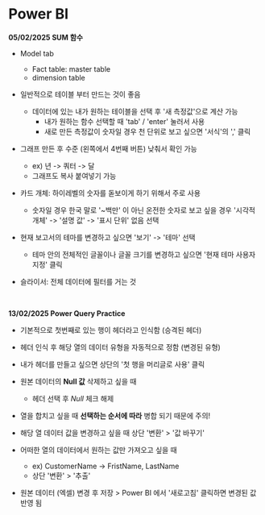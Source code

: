 # Power BI

**05/02/2025 SUM 함수**

* Model tab
  - Fact table: master table
  - dimension table
 
* 일반적으로 테이블 부터 만드는 것이 좋음
  - 데이터에 있는 내가 원하는 테이블을 선택 후 '새 측정값'으로 계산 가능
    - 내가 원하는 함수 선택할 때 'tab' / 'enter' 눌러서 사용
    - 새로 만든 측정값이 숫자일 경우 천 단위로 보고 싶으면 '서식'의 ',' 클릭

* 그래프 만든 후 수준 (왼쪽에서 4번째 버튼) 낮춰서 확인 가능
  - ex) 년 -> 쿼터 -> 달
  - 그래프도 복사 붙여넣기 가능

* 카드 개체: 하이레벨의 숫자를 돋보이게 하기 위해서 주로 사용
  - 숫자일 경우 한국 말로 '~백만' 이 아닌 온전한 숫자로 보고 싶을 경우 '시각적 개체' -> '설명 값' -> '표시 단위' 없음 선택

* 현재 보고서의 테마를 변경하고 싶으면 '보기' -> '테마' 선택
  - 테마 안의 전체적인 글꼴이나 글꼴 크기를 변경하고 싶으면 '현재 테마 사용자 지정' 클릭

* 슬라이서: 전체 데이터에 필터를 거는 것

<br>

**13/02/2025 Power Query Practice**

* 기본적으로 첫번째로 있는 행이 헤더라고 인식함 (승격된 헤더)
  
* 헤더 인식 후 해당 열의 데이터 유형을 자동적으로 정함 (변경된 유형)
  
* 내가 헤더를 만들고 싶으면 상단의 '첫 행을 머리글로 사용' 클릭

* 원본 데이터의 **Null 값** 삭제하고 싶을 때
  - 헤더 선택 후 _Null_ 체크 해제

* 열을 합치고 싶을 때 **선택하는 순서에 따라** 병합 되기 때문에 주의!

* 해당 열 데이터 값을 변경하고 싶을 때 상단 '변환' > '값 바꾸기'

* 어떠한 열의 데이터에서 원하는 값만 가져오고 싶을 때
  - ex) CustomerName -> FristName, LastName
  - 상단 '변환' > '추출'
 
* 원본 데이터 (엑셀) 변경 후 저장 > Power BI 에서 '새로고침' 클릭하면 변경된 값 반영 됨
